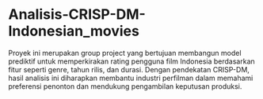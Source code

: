 # Analisis-CRISP-DM-Indonesian_movies
Proyek ini merupakan group project yang bertujuan membangun model prediktif untuk memperkirakan rating pengguna film Indonesia berdasarkan fitur seperti genre, tahun rilis, dan durasi. Dengan pendekatan CRISP-DM, hasil analisis ini diharapkan membantu industri perfilman dalam memahami preferensi penonton dan mendukung pengambilan keputusan produksi.
